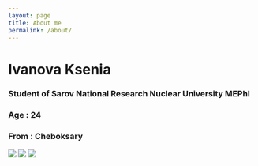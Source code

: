 ```yaml
---
layout: page
title: About me
permalink: /about/
---
```


# Ivanova Ksenia
### Student of Sarov National Research Nuclear University MEPhI  
### Age : 24
### From : Cheboksary

[![](http://raidho.by/wp-content/uploads/2017/04/vk.png)](https://ссылка)   [![](https://im0-tub-ru.yandex.net/i?id=2568d09feffe96a8efe80608f35e17d9&n=13)](https://travis-ci.org/joemccann/dillinger)   [![](http://rubukkit.org/data/avatars/m/94/94042.jpg?1538728078)](https://github.com/Ivvlksenia/Ivvlksenia.github.io)
